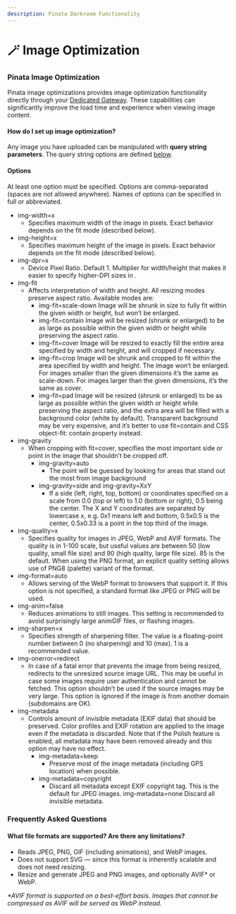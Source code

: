 ```yaml
---
description: Pinata Darkroom Functionality
---
```


# 🪄 Image Optimization

### Pinata Image Optimization

Pinata image optimizations provides image optimization functionality directly through your [Dedicated Gateway](dedicated-gateways.md). These capabilities can significantly improve the load time and experience when viewing image content.

#### **How do I set up image optimization?**

Any image you have uploaded can be manipulated with **query string parameters**. ‌The query string options are defined [below](image-optimization.md#options).&#x20;

#### Options ‌&#x20;

At least one option must be specified. Options are comma-separated (spaces are not allowed anywhere). Names of options can be specified in full or abbreviated. ‌&#x20;

* img-width=x&#x20;
  * Specifies maximum width of the image in pixels. Exact behavior depends on the fit mode (described below).&#x20;
* img-height=x&#x20;
  * Specifies maximum height of the image in pixels. Exact behavior depends on the fit mode (described below).&#x20;
* img-dpr=x&#x20;
  * Device Pixel Ratio. Default 1. Multiplier for width/height that makes it easier to specify higher-DPI sizes in .&#x20;
* img-fit&#x20;
  * Affects interpretation of width and height. All resizing modes preserve aspect ratio. Available modes are:&#x20;
    * img-fit=scale-down Image will be shrunk in size to fully fit within the given width or height, but won’t be enlarged.&#x20;
    * img-fit=contain Image will be resized (shrunk or enlarged) to be as large as possible within the given width or height while preserving the aspect ratio.&#x20;
    * img-fit=cover Image will be resized to exactly fill the entire area specified by width and height, and will cropped if necessary.&#x20;
    * img-fit=crop Image will be shrunk and cropped to fit within the area specified by width and height. The image won’t be enlarged. For images smaller than the given dimensions it’s the same as scale-down. For images larger than the given dimensions, it’s the same as cover.&#x20;
    * img-fit=pad Image will be resized (shrunk or enlarged) to be as large as possible within the given width or height while preserving the aspect ratio, and the extra area will be filled with a background color (white by default). Transparent background may be very expensive, and it’s better to use fit=contain and CSS object-fit: contain property instead.&#x20;
* img-gravity&#x20;
  * When cropping with fit=cover, specifies the most important side or point in the image that shouldn’t be cropped off.&#x20;
    * img-gravity=auto&#x20;
      * The point will be guessed by looking for areas that stand out the most from image background&#x20;
    * img-gravity=side and img-gravity=XxY&#x20;
      * If a side (left, right, top, bottom) or coordinates specified on a scale from 0.0 (top or left) to 1.0 (bottom or right), 0.5 being the center. The X and Y coordinates are separated by lowercase x, e.g. 0x1 means left and bottom, 0.5x0.5 is the center, 0.5x0.33 is a point in the top third of the image.&#x20;
* img-quality=x&#x20;
  * Specifies quality for images in JPEG, WebP and AVIF formats. The quality is in 1-100 scale, but useful values are between 50 (low quality, small file size) and 90 (high quality, large file size). 85 is the default. When using the PNG format, an explicit quality setting allows use of PNG8 (palette) variant of the format.&#x20;
* img-format=auto&#x20;
  * Allows serving of the WebP format to browsers that support it. If this option is not specified, a standard format like JPEG or PNG will be used.&#x20;
* img-anim=false&#x20;
  * Reduces animations to still images. This setting is recommended to avoid surprisingly large animGIF files, or flashing images.&#x20;
* img-sharpen=x&#x20;
  * Specifies strength of sharpening filter. The value is a floating-point number between 0 (no sharpening) and 10 (max). 1 is a recommended value.&#x20;
* img-onerror=redirect&#x20;
  * In case of a fatal error that prevents the image from being resized, redirects to the unresized source image URL. This may be useful in case some images require user authentication and cannot be fetched. This option shouldn’t be used if the source images may be very large. This option is ignored if the image is from another domain (subdomains are OK).&#x20;
* img-metadata&#x20;
  * Controls amount of invisible metadata (EXIF data) that should be preserved. Color profiles and EXIF rotation are applied to the image even if the metadata is discarded. Note that if the Polish feature is enabled, all metadata may have been removed already and this option may have no effect.&#x20;
    * img-metadata=keep&#x20;
      * Preserve most of the image metadata (including GPS location) when possible.&#x20;
    * img-metadata=copyright&#x20;
      * Discard all metadata except EXIF copyright tag. This is the default for JPEG images. img-metadata=none Discard all invisible metadata.

### Frequently Asked Questions

#### What file formats are supported? Are there any limitations?

* Reads JPEG, PNG, GIF (including animations), and WebP images.
* Does not support SVG — since this format is inherently scalable and does not need resizing.
* Resize and generate JPEG and PNG images, and optionally AVIF\* or WebP.

_\*AVIF format is supported on a best-effort basis. Images that cannot be compressed as AVIF will be served as WebP instead._
